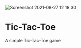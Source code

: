 ![Screenshot 2021-08-27 12 18 30](https://user-images.githubusercontent.com/50716398/131087201-2f616f6c-4531-4cf7-9979-2132f2205a63.png)
# Tic-Tac-Toe
A simple Tic-Tac-Toe game
